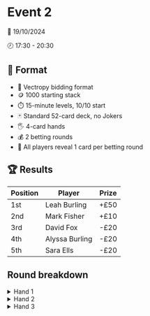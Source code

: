 # Event 2

📆 19/10/2024

🕗 17:30 - 20:30

## 📃 Format

- 💬 Vectropy bidding format
- 🪙 1000 starting stack
- ⏱️ 15-minute levels, 10/10 start
- 🃏 Standard 52-card deck, no Jokers
- 🖐️ 4-card hands
- 💰 2 betting rounds
- 👀 All players reveal 1 card per betting round

## 🏆 Results

| Position | Player         | Prize |
|----------|----------------|-------|
| 1st      | Leah Burling   | +£50  |
| 2nd      | Mark Fisher    | +£10  |
| 3rd      | David Fox      | -£20  |
| 4th      | Alyssa Burling | -£20  |
| 5th      | Sara Ells      | -£20  |

## Round breakdown

<details>
<summary>Hand 1</summary>

### Bids

| Player | Stack | Hand              | Bid 1 | Bid 2     |
|--------|-------|-------------------|-------|-----------|
| David  | 1000  | 3️♦️ 6♣️ 3♣️ K♣️  | 4000  | 5262      |
| Sara   | 1000  | 9♥️ K♥️ Q♣️ 5♣️   | 4111  | 6272      |
| Mark   | 1000  | 2️♦️ 8♣️ K️♦️ Q♠️ | 4222  | 6372      |
| Alyssa | 1000  | 7♠️ 4️♦️ 2♥️ 4♥️  | 4232  | Challenge |
| Leah   | 1000  | 4♣️ T♥️ Q♥️ 8♥️   | 4262  |           |

### Betting

💬 Bid is **6372**

First reveal shows **1211**
- 🛡️ Mark: 10
- ⚔️ Alyssa: 10
- (🛡️) Leah: **raise** to 100
- ❌ David: **fold**
- (🛡️) Sara: **call** 100
- ❌ Mark: **fold**
- ⚔️ Alyssa: **call** 90 

Second reveal shows **3331**
- ⚔️ Alyssa: **check**
- (🛡️) Leah: **bet** 100
- (🛡️) Sara: **call** 100
- ⚔️ Alyssa: **call** 100

### Results 

**6372** < **7472**, team 🛡️ wins

- Sara ➕105
- Leah ➕105
- Alyssa 🔻200
- Mark 🔻10

</details>


<details>
<summary>Hand 2</summary>

### Bids

| Player | Stack | Hand              | Bid 1 | Bid 2     |
|--------|-------|-------------------|-------|-----------|
| Sara   | 1105  | 8♣️ Q♥️ 7♥️ 5♥️   | 1131  | 4353      |
| Mark   | 990   | 2♠️ 4♥️ A️♦️ 9♠️  | 2231  | 4354      |
| Alyssa | 800   | 3♥️ 4♣️ 4️♦️ K️♦️ | 3331  | 4454      |
| Leah   | 1105  | 5♣️ 7️♦️ 5♠️ J♥️  | 3333  | 5454      |
| David  | 1000  | 7♠️ 6️♦️ 3♣️ T♣️  | 4343  | Challenge |

### Betting

💬 Bid is **5454**

First reveal shows **2012**
- 🛡️ Leah: 20
- ⚔️ David: 20
- ❌ Sara: **fold**
- (🛡️) Mark: **raise** to 80
- ❌ Alyssa: **fold**
- 🛡️ Leah: **call** 60
- ⚔️ David: **call** 60

Second reveal shows **3232**
- 🛡️ Leah: **check**
- ⚔️ David: **check**
- (🛡️) Mark: **check**

### Results

**5454** < **6675**, team 🛡️ wins

- Mark ➕40
- Leah ➕40
- David 🔻80

</details>

<details>
<summary>Hand 3</summary>

### Bids

| Player | Stack | Hand            | Bid 1 | Bid 2     |
|--------|-------|-----------------|-------|-----------|
| Mark   | 1030  | 9♠️ 9♦️ Q♠️ J♥️ | 2222  | 4464      |
| Alyssa | 800   | 2♦️ 7♣️ A♦️ J♦️ | 4422  | 4564      |
| Leah   | 1145  | 5♥️ 4♥️ 2♣️ 6♣️ | 4442  | Challenge |
| David  | 920   | 3♥️ 6♦️ A♥️ K♣️ | 4462  |           |
| Sara   | 1105  | 4♦️ 6♠️ 5♠️ 7♥️ | 4463  |           |

### Betting

💬 Bid is **4564**

First reveal shows **0221**
- 🛡️ Alyssa: 30
- ⚔️ Leah: 30
- (🛡️) David: **call** 30
- ❌ Sara: **fold**
- ❌ Mark: **fold**
- 🛡️ Alyssa: **check**
- ⚔️ Leah: **check**

Second reveal shows **1432**
- 🛡️ Alyssa: **check**
- ⚔️ Leah: **bet** 50
- (🛡️) David: **call** 50
- 🛡️ Alyssa: **raise** to 400
- ⚔️ Leah: **call** 350
- (🛡️) David: **raise all-in** to 890
- 🛡️ Alyssa: **call all-in** 370
- ❌ Leah: **fold**

### Results

**4564** < **6886**, team 🛡️ wins by default

- Alyssa ➕215
- David ➕215
- Leah 🔻430

</details>